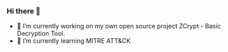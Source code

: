 ### Hi there 👋


- 🔭 I’m currently working on my own open source project ZCrypt -  Basic Decryption Tool.
- 🌱 I’m currently learning MITRE ATT&CK
